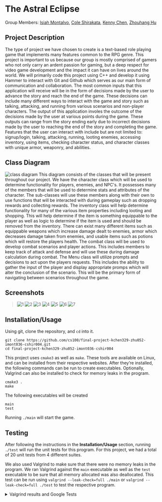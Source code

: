 # The Astral Eclipse

 Group Members: [Isiah Montalvo](https://github.com/SwiftZephyr),
           [Cole Shirakata](https://github.com/ColeShirakata),
 	          [Kenny Chen](https://github.com/kennygchen),
 	          [Zhouhang Hu](https://github.com/davidhu520)

## Project Description
The type of project we have chosen to create is a text-based role playing game that implements many features common to the RPG genre. This project is important to us because our group is mostly comprised of gamers who not only carry an ardent passion for gaming, but a deep respect for video game development and the impact it can have on lives around the world. We will primarily code this project using C++ and develop it using Hammer to interact with Git and Github which serves as our main form of communication and collaboration. The most common inputs that this application will receive will be in the form of decisions made by the user to advance the story and reach the end of the game. These decisions can include many different ways to interact with the game and story such as talking, attacking, and running from various scenarios and non-player characters. The output of this application involes the outcome of the decisions made by the user at various points during the game. These outputs can range from the story ending early due to incorrect decisions made by the user to reaching the end of the story and completing the game. Features that the user can interact with include but are not limited to: signup/login, talking, attacking, running, looting enemies, accessing inventory, using items, checking character status, and character classes with unique armor, weaponry, and abilities.   
 
## Class Diagram
 ![class diagram](https://github.com/cs100/final-project-kchen329-zhu052-imont036-cshir004/blob/master/CS100%20Final%20Project%20Class%20Diagram.png?raw=true)
This diagram consists of the classes that will be present throughout our project. We have the character class which will be used to determine functionality for players, enemies, and NPC's. It possesses many of the members that will be used to determine stats and attributes of the character. The sub-classes will use these members along with their own to use functions that will be interacted with during gameplay such as dropping rewards and collecting rewards. The inventory class will help determine functionality for many of the various item properties including looting and shopping. This will help determine if the item is something equippable to the player as well as logic to determine if the item is used and should be removed from the inventory. There can exist many different items such as equippable weapons which increase damage dealt to enemies, armor which decreases damage taken from enemies, and usable items such as potions which will restore the players health. The combat class will be used to develop combat scenarios and player actions. This includes members to keep track of attack and defense and will use these during damage calculation during combat. The Menu class will utilize prompts and decisions to act upon the players requests. This includes the ability to gather the input of the player and display appropriate promps which will alter the conclusion of the scenario. This will be the primary form of navigating between scenarios throughout the game. 
 

 ## Screenshots
 > ![1](https://github.com/cs100/final-project-kchen329-zhu052-imont036-cshir004/blob/master/1.png)
 > ![2](https://github.com/cs100/final-project-kchen329-zhu052-imont036-cshir004/blob/master/2.png)
 > ![3](https://github.com/cs100/final-project-kchen329-zhu052-imont036-cshir004/blob/master/3.png)
 > ![4](https://github.com/cs100/final-project-kchen329-zhu052-imont036-cshir004/blob/master/4.png)
 > ![5](https://github.com/cs100/final-project-kchen329-zhu052-imont036-cshir004/blob/master/5.png)
 > ![6](https://github.com/cs100/final-project-kchen329-zhu052-imont036-cshir004/blob/master/6.png)
 > ![7](https://github.com/cs100/final-project-kchen329-zhu052-imont036-cshir004/blob/master/7.png)
 ## Installation/Usage

 Using git, clone the repository, and `cd` into it.
```
git clone https://github.com/cs100/final-project-kchen329-zhu052-imont036-cshir004.git
cd final-project-kchen329-zhu052-imont036-cshir004
```

This project uses `cmake3` as well as `make`. These tools are available on Linux, and can be installed from their respective websites. After they’re installed, the following commands can be run to create executables. Optionally, Valgrind can also be installed to check for memory leaks in the program.

```
cmake3 .
make
```

The following executables will be created

```
main
test
```

Running `./main` will start the game.

 ## Testing
After following the instructions in the **Installation/Usage** section, running `./test` will run the unit tests for this program. For this project, we had a total of 20 unit tests from 4 different suites.

We also used Valgrind to make sure that there were no memory leaks in the program. We ran Valgrind against the `main` executable as well as the `test` executable to be sure that all memory allocated was also deallocated. This test can be run using `valgrind --leak-check=full ./main` or `valgrind --leak-check=full ./test` to test the respective program.

 <details><summary>Valgrind results and Google Tests</summary>
<p>
 
```
==46088== Memcheck, a memory error detector
==46088== Copyright (C) 2002-2015, and GNU GPL'd, by Julian Seward et al.
==46088== Using Valgrind-3.12.0 and LibVEX; rerun with -h for copyright info
==46088== Command: ./test
==46088==
[==========] Running 20 tests from 4 test suites.
[----------] Global test environment set-up.
[----------] 4 tests from WarroirCharacterTest
[ RUN      ] WarroirCharacterTest.WarriorCharacterName
[       OK ] WarroirCharacterTest.WarriorCharacterName (17 ms)
[ RUN      ] WarroirCharacterTest.WarriorCharacterGold
[       OK ] WarroirCharacterTest.WarriorCharacterGold (2 ms)
[ RUN      ] WarroirCharacterTest.WarriorCharacterDamage
[       OK ] WarroirCharacterTest.WarriorCharacterDamage (2 ms)
[ RUN      ] WarroirCharacterTest.WarriorCharacterHealth
[       OK ] WarroirCharacterTest.WarriorCharacterHealth (2 ms)
[----------] 4 tests from WarroirCharacterTest (35 ms total)

[----------] 4 tests from RogueCharacterTest
[ RUN      ] RogueCharacterTest.RogueCharacterName
[       OK ] RogueCharacterTest.RogueCharacterName (2 ms)
[ RUN      ] RogueCharacterTest.RogueCharacterGold
[       OK ] RogueCharacterTest.RogueCharacterGold (2 ms)
[ RUN      ] RogueCharacterTest.RogueCharacterDamage
[       OK ] RogueCharacterTest.RogueCharacterDamage (2 ms)
[ RUN      ] RogueCharacterTest.RogueCharacterHealth
[       OK ] RogueCharacterTest.RogueCharacterHealth (2 ms)
[----------] 4 tests from RogueCharacterTest (10 ms total)

[----------] 6 tests from WarriorFactoryTest
[ RUN      ] WarriorFactoryTest.WarriorNameNotEmpty
[       OK ] WarriorFactoryTest.WarriorNameNotEmpty (3 ms)
[ RUN      ] WarriorFactoryTest.WarriorNameHaveGold
[       OK ] WarriorFactoryTest.WarriorNameHaveGold (2 ms)
[ RUN      ] WarriorFactoryTest.WarriorNameCanDealDamage
[       OK ] WarriorFactoryTest.WarriorNameCanDealDamage (2 ms)
[ RUN      ] WarriorFactoryTest.WarriorNameHaveHealth
[       OK ] WarriorFactoryTest.WarriorNameHaveHealth (2 ms)
[ RUN      ] WarriorFactoryTest.WarriorLevel
[       OK ] WarriorFactoryTest.WarriorLevel (2 ms)
[ RUN      ] WarriorFactoryTest.WarriorXp
[       OK ] WarriorFactoryTest.WarriorXp (2 ms)
[----------] 6 tests from WarriorFactoryTest (18 ms total)

[----------] 6 tests from RogueFactoryTest
[ RUN      ] RogueFactoryTest.RogueNameNotEmpty
[       OK ] RogueFactoryTest.RogueNameNotEmpty (3 ms)
[ RUN      ] RogueFactoryTest.RogueNameHaveGold
[       OK ] RogueFactoryTest.RogueNameHaveGold (2 ms)
[ RUN      ] RogueFactoryTest.RogueNameCanDealDamage
[       OK ] RogueFactoryTest.RogueNameCanDealDamage (2 ms)
[ RUN      ] RogueFactoryTest.RogueNameHaveHealth
[       OK ] RogueFactoryTest.RogueNameHaveHealth (2 ms)
[ RUN      ] RogueFactoryTest.RogueLevel
[       OK ] RogueFactoryTest.RogueLevel (2 ms)
[ RUN      ] RogueFactoryTest.RogueXp
[       OK ] RogueFactoryTest.RogueXp (2 ms)
[----------] 6 tests from RogueFactoryTest (18 ms total)

[----------] Global test environment tear-down
[==========] 20 tests from 4 test suites ran. (150 ms total)
[  PASSED  ] 20 tests.
==46088==
==46088== HEAP SUMMARY:
==46088==     in use at exit: 0 bytes in 0 blocks
==46088==   total heap usage: 691 allocs, 691 frees, 101,040 bytes allocated
==46088==
==46088== All heap blocks were freed -- no leaks are possible
==46088==
==46088== For counts of detected and suppressed errors, rerun with: -v
==46088== ERROR SUMMARY: 0 errors from 0 contexts (suppressed: 0 from 0)
```
